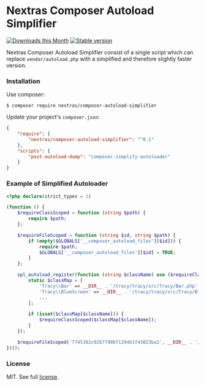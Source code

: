 Nextras Composer Autoload Simplifier
====================================

[![Downloads this Month](https://img.shields.io/packagist/dm/nextras/composer-autoload-simplifier.svg)](https://packagist.org/packages/nextras/composer-autoload-simplifier)
[![Stable version](http://img.shields.io/packagist/v/nextras/composer-autoload-simplifier.svg)](https://packagist.org/packages/nextras/composer-autoload-simplifier)

Nextras Composer Autoload Simplifier consist of a single script which can replace `vendor/autoload.php` with a simplified and therefore slightly faster version.


### Installation

Use composer:

```console
$ composer require nextras/composer-autoload-simplifier
```

Update your project's `composer.json`:

```json
{
    "require": {
        "nextras/composer-autoload-simplifier": "^0.1"
    },
    "scripts": {
    	"post-autoload-dump": "composer-simplify-autoloader"
    }
}
```


### Example of Simplified Autoloader

```php
<?php declare(strict_types = 1)

(function () {
	$requireClassScoped = function (string $path) {
		require $path;
	};

	$requireFileScoped = function (string $id, string $path) {
		if (empty($GLOBALS['__composer_autoload_files'][$id])) {
			require $path;
			$GLOBALS['__composer_autoload_files'][$id] = TRUE;
		}
	};

	spl_autoload_register(function (string $className) use ($requireClassScoped) {
		static $classMap = [
			'Tracy\\Bar' => __DIR__ . '/tracy/tracy/src/Tracy/Bar.php',
			'Tracy\\BlueScreen' => __DIR__ . '/tracy/tracy/src/Tracy/BlueScreen.php',
            ...
		];

		if (isset($classMap[$className])) {
			$requireClassScoped($classMap[$className]);
		}
	});

	$requireFileScoped('7745382c92b7799bf1294b1f43023ba2', __DIR__ . '/tracy/tracy/src/shortcuts.php');
})();
```


### License

MIT. See full [license](license.md).
